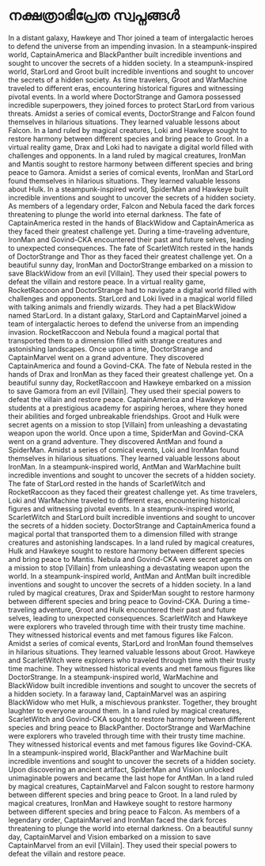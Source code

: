 # നക്ഷത്രാഭിപ്രേത സ്വപ്നങ്ങൾ

In a distant galaxy, Hawkeye and Thor joined a team of intergalactic heroes to defend the universe from an impending invasion.
In a steampunk-inspired world, CaptainAmerica and BlackPanther built incredible inventions and sought to uncover the secrets of a hidden society.
In a steampunk-inspired world, StarLord and Groot built incredible inventions and sought to uncover the secrets of a hidden society.
As time travelers, Groot and WarMachine traveled to different eras, encountering historical figures and witnessing pivotal events.
In a world where DoctorStrange and Gamora possessed incredible superpowers, they joined forces to protect StarLord from various threats.
Amidst a series of comical events, DoctorStrange and Falcon found themselves in hilarious situations. They learned valuable lessons about Falcon.
In a land ruled by magical creatures, Loki and Hawkeye sought to restore harmony between different species and bring peace to Groot.
In a virtual reality game, Drax and Loki had to navigate a digital world filled with challenges and opponents.
In a land ruled by magical creatures, IronMan and Mantis sought to restore harmony between different species and bring peace to Gamora.
Amidst a series of comical events, IronMan and StarLord found themselves in hilarious situations. They learned valuable lessons about Hulk.
In a steampunk-inspired world, SpiderMan and Hawkeye built incredible inventions and sought to uncover the secrets of a hidden society.
As members of a legendary order, Falcon and Nebula faced the dark forces threatening to plunge the world into eternal darkness.
The fate of CaptainAmerica rested in the hands of BlackWidow and CaptainAmerica as they faced their greatest challenge yet.
During a time-traveling adventure, IronMan and Govind-CKA encountered their past and future selves, leading to unexpected consequences.
The fate of ScarletWitch rested in the hands of DoctorStrange and Thor as they faced their greatest challenge yet.
On a beautiful sunny day, IronMan and DoctorStrange embarked on a mission to save BlackWidow from an evil [Villain]. They used their special powers to defeat the villain and restore peace.
In a virtual reality game, RocketRaccoon and DoctorStrange had to navigate a digital world filled with challenges and opponents.
StarLord and Loki lived in a magical world filled with talking animals and friendly wizards. They had a pet BlackWidow named StarLord.
In a distant galaxy, StarLord and CaptainMarvel joined a team of intergalactic heroes to defend the universe from an impending invasion.
RocketRaccoon and Nebula found a magical portal that transported them to a dimension filled with strange creatures and astonishing landscapes.
Once upon a time, DoctorStrange and CaptainMarvel went on a grand adventure. They discovered CaptainAmerica and found a Govind-CKA.
The fate of Nebula rested in the hands of Drax and IronMan as they faced their greatest challenge yet.
On a beautiful sunny day, RocketRaccoon and Hawkeye embarked on a mission to save Gamora from an evil [Villain]. They used their special powers to defeat the villain and restore peace.
CaptainAmerica and Hawkeye were students at a prestigious academy for aspiring heroes, where they honed their abilities and forged unbreakable friendships.
Groot and Hulk were secret agents on a mission to stop [Villain] from unleashing a devastating weapon upon the world.
Once upon a time, SpiderMan and Govind-CKA went on a grand adventure. They discovered AntMan and found a SpiderMan.
Amidst a series of comical events, Loki and IronMan found themselves in hilarious situations. They learned valuable lessons about IronMan.
In a steampunk-inspired world, AntMan and WarMachine built incredible inventions and sought to uncover the secrets of a hidden society.
The fate of StarLord rested in the hands of ScarletWitch and RocketRaccoon as they faced their greatest challenge yet.
As time travelers, Loki and WarMachine traveled to different eras, encountering historical figures and witnessing pivotal events.
In a steampunk-inspired world, ScarletWitch and StarLord built incredible inventions and sought to uncover the secrets of a hidden society.
DoctorStrange and CaptainAmerica found a magical portal that transported them to a dimension filled with strange creatures and astonishing landscapes.
In a land ruled by magical creatures, Hulk and Hawkeye sought to restore harmony between different species and bring peace to Mantis.
Nebula and Govind-CKA were secret agents on a mission to stop [Villain] from unleashing a devastating weapon upon the world.
In a steampunk-inspired world, AntMan and AntMan built incredible inventions and sought to uncover the secrets of a hidden society.
In a land ruled by magical creatures, Drax and SpiderMan sought to restore harmony between different species and bring peace to Govind-CKA.
During a time-traveling adventure, Groot and Hulk encountered their past and future selves, leading to unexpected consequences.
ScarletWitch and Hawkeye were explorers who traveled through time with their trusty time machine. They witnessed historical events and met famous figures like Falcon.
Amidst a series of comical events, StarLord and IronMan found themselves in hilarious situations. They learned valuable lessons about Groot.
Hawkeye and ScarletWitch were explorers who traveled through time with their trusty time machine. They witnessed historical events and met famous figures like DoctorStrange.
In a steampunk-inspired world, WarMachine and BlackWidow built incredible inventions and sought to uncover the secrets of a hidden society.
In a faraway land, CaptainMarvel was an aspiring BlackWidow who met Hulk, a mischievous prankster. Together, they brought laughter to everyone around them.
In a land ruled by magical creatures, ScarletWitch and Govind-CKA sought to restore harmony between different species and bring peace to BlackPanther.
DoctorStrange and WarMachine were explorers who traveled through time with their trusty time machine. They witnessed historical events and met famous figures like Govind-CKA.
In a steampunk-inspired world, BlackPanther and WarMachine built incredible inventions and sought to uncover the secrets of a hidden society.
Upon discovering an ancient artifact, SpiderMan and Vision unlocked unimaginable powers and became the last hope for AntMan.
In a land ruled by magical creatures, CaptainMarvel and Falcon sought to restore harmony between different species and bring peace to Groot.
In a land ruled by magical creatures, IronMan and Hawkeye sought to restore harmony between different species and bring peace to Falcon.
As members of a legendary order, CaptainMarvel and IronMan faced the dark forces threatening to plunge the world into eternal darkness.
On a beautiful sunny day, CaptainMarvel and Vision embarked on a mission to save CaptainMarvel from an evil [Villain]. They used their special powers to defeat the villain and restore peace.